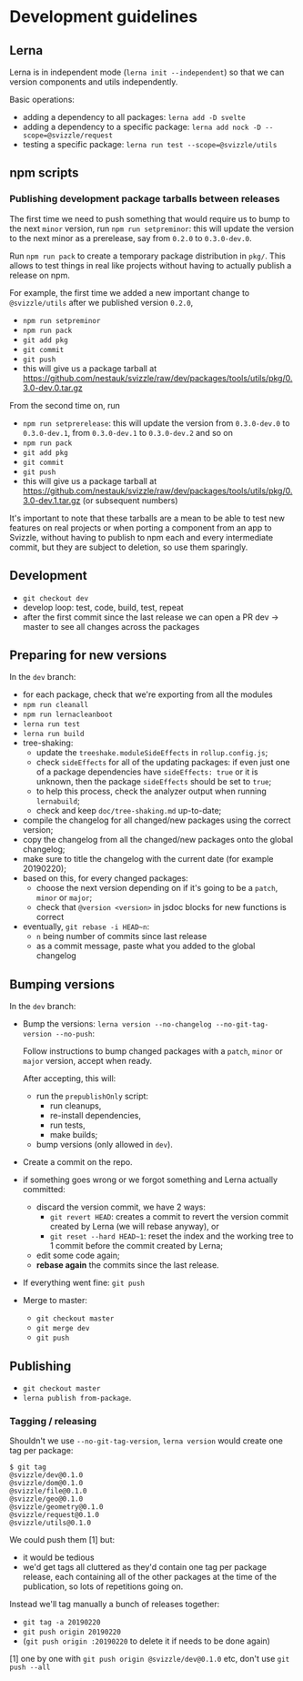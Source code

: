 # Development guidelines

## Lerna

Lerna is in independent mode (`lerna init --independent`) so that we can version components and utils independently.

Basic operations:

- adding a dependency to all packages: `lerna add -D svelte`
- adding a dependency to a specific package: `lerna add nock -D --scope=@svizzle/request`
- testing a specific package: `lerna run test --scope=@svizzle/utils`

## npm scripts

### Publishing development package tarballs between releases

The first time we need to push something that would require us to bump to the next `minor` version, run `npm run setpreminor`: this will update the version to the next minor as a prerelease, say from `0.2.0` to `0.3.0-dev.0`.

Run `npm run pack` to create a temporary package distribution in `pkg/`.
This allows to test things in real like projects without having to actually publish a release on npm.

For example, the first time we added a new important change to `@svizzle/utils` after we published version `0.2.0`,
- `npm run setpreminor`
- `npm run pack`
- `git add pkg`
- `git commit`
- `git push`
- this will give us a package tarball at https://github.com/nestauk/svizzle/raw/dev/packages/tools/utils/pkg/0.3.0-dev.0.tar.gz

From the second time on, run
- `npm run setprerelease`: this will update the version from `0.3.0-dev.0` to `0.3.0-dev.1`, from `0.3.0-dev.1` to `0.3.0-dev.2` and so on
- `npm run pack`
- `git add pkg`
- `git commit`
- `git push`
- this will give us a package tarball at https://github.com/nestauk/svizzle/raw/dev/packages/tools/utils/pkg/0.3.0-dev.1.tar.gz (or subsequent numbers)

It's important to note that these tarballs are a mean to be able to test new features on real projects or when porting a component from an app to Svizzle, without having to publish to npm each and every intermediate commit, but they are subject to deletion, so use them sparingly.

## Development

- `git checkout dev`
- develop loop: test, code, build, test, repeat
- after the first commit since the last release we can open a PR dev -> master to see all changes across the packages

## Preparing for new versions

In the `dev` branch:

- for each package, check that we're exporting from all the modules
- `npm run cleanall`
- `npm run lernacleanboot`
- `lerna run test`
- `lerna run build`
- tree-shaking:
   - update the `treeshake.moduleSideEffects` in `rollup.config.js`;
   - check `sideEffects` for all of the updating packages: if even just one of a package dependencies have `sideEffects: true` or it is unknown, then the package `sideEffects` should be set to `true`;
   - to help this process, check the analyzer output when running `lernabuild`;
   - check and keep `doc/tree-shaking.md` up-to-date;
- compile the changelog for all changed/new packages using the correct version;
- copy the changelog from all the changed/new packages onto the global changelog;
- make sure to title the changelog with the current date (for example 20190220);
- based on this, for every changed packages:
   - choose the next version depending on if it's going to be a `patch`, `minor` or `major`;
   - check that `@version <version>` in jsdoc blocks for new functions is correct
- eventually, `git rebase -i HEAD~n`:
   - `n` being number of commits since last release
   - as a commit message, paste what you added to the global changelog

## Bumping versions

In the `dev` branch:

- Bump the versions: `lerna version --no-changelog --no-git-tag-version --no-push`:

  Follow instructions to bump changed packages with a `patch`, `minor` or `major` version, accept when ready.

  After accepting, this will:

  - run the `prepublishOnly` script:
    - run cleanups,
    - re-install dependencies,
    - run tests,
    - make builds;
  - bump versions (only allowed in `dev`).

- Create a commit on the repo.

- if something goes wrong or we forgot something and Lerna actually committed:
   - discard the version commit, we have 2 ways:
      - `git revert HEAD`: creates a commit to revert the version commit created by Lerna (we will rebase anyway), or
      - `git reset --hard HEAD~1`: reset the index and the working tree to 1 commit before the commit created by Lerna;
   - edit some code again;
   - **rebase again** the commits since the last release.

- If everything went fine: `git push`

- Merge to master:
   - `git checkout master`
   - `git merge dev`
   - `git push`

## Publishing

- `git checkout master`
- `lerna publish from-package`.

### Tagging / releasing

Shouldn't we use `--no-git-tag-version`, `lerna version` would create one tag per package:

```
$ git tag
@svizzle/dev@0.1.0
@svizzle/dom@0.1.0
@svizzle/file@0.1.0
@svizzle/geo@0.1.0
@svizzle/geometry@0.1.0
@svizzle/request@0.1.0
@svizzle/utils@0.1.0
```

We could push them [1] but:
- it would be tedious
- we'd get tags all cluttered as they'd contain one tag per package release, each containing all of the other packages at the time of the publication, so lots of repetitions going on.

Instead we'll tag manually a bunch of releases together:

- `git tag -a 20190220`
- `git push origin 20190220`
- (`git push origin :20190220` to delete it if needs to be done again)

[1] one by one with `git push origin @svizzle/dev@0.1.0` etc, don't use `git push --all`

